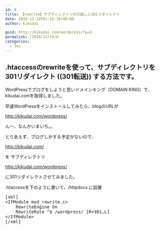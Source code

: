 ```yaml
---
id: 8
title: 【rewrite】サブディレクトリの引越しに301リダイレクト
date: 2010-12-14T01:16:18+00:00
author: kikudai

guid: http://kikudai.com/wordpress/?p=3
permalink: /2010/12/14/8
categories:
  - Tec
---
```

## .htaccessのrewriteを使って、サブディレクトリを301リダイレクト ((301転送)) する方法です。

WordPressでブログをしようと思いドメインキング（DOMAIN KING）で、kikudai.comを取得しました。
  
早速WordPressをインストールしてみたら、blogのURLが

<a style="cursor: help; display: inline !important;" rel="noreferrer" href="http://kikudai.com/wordpress/" target="_blank">http://kikudai.com/wordpress/</a>

んー、なんかいまいち。。
  
とりあえず、ブログしかする予定がないので、

<a style="cursor: help; display: inline !important;" rel="noreferrer" href="http://kikudai.com/" target="_blank">http://kikudai.com/</a>

を サブディレクトリ

<a style="cursor: help; display: inline !important;" rel="noreferrer" href="http://kikudai.com/wordpress/" target="_blank">http://kikudai.com/wordpress/</a>

に301リダイレクトさせてみました。

.htaccessを下のように書いて、/httpdocs に設置

<pre>[xml]
&lt;IfModule mod_rewrite.c&gt;
	RewriteEngine On
	RewriteRule ^$ /wordpress/ [R=301,L]
&lt;/IfModule&gt;
[/xml]
</pre>